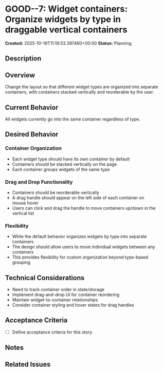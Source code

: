 # GOOD--7: Widget containers: Organize widgets by type in draggable vertical containers

**Created:** 2025-10-19T11:19:53.397460+00:00
**Status:** Planning

## Description

## Overview

Change the layout so that different widget types are organized into separate containers, with containers stacked vertically and reorderable by the user.

## Current Behavior

All widgets currently go into the same container regardless of type.

## Desired Behavior

### Container Organization

- Each widget type should have its own container by default
- Containers should be stacked vertically on the page
- Each container groups widgets of the same type

### Drag and Drop Functionality

- Containers should be reorderable vertically
- A drag handle should appear on the left side of each container on mouse hover
- Users can click and drag the handle to move containers up/down in the vertical list

### Flexibility

- While the default behavior organizes widgets by type into separate containers
- The design should allow users to move individual widgets between any containers
- This provides flexibility for custom organization beyond type-based grouping

## Technical Considerations

- Need to track container order in state/storage
- Implement drag-and-drop UI for container reordering
- Maintain widget-to-container relationships
- Consider container styling and hover states for drag handles

## Acceptance Criteria

- [ ] Define acceptance criteria for this story

## Notes

<!-- Add any additional notes or updates here -->

## Related Issues

<!-- Link to any related issues or stories -->
